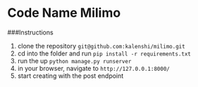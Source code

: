 # Code Name Milimo

###Instructions
1) clone the repository `git@github.com:kalenshi/milimo.git`
2) cd into the folder and run `pip install -r requirements.txt`
3) run the up `python manage.py runserver`
4) in your browser, navigate to `http://127.0.0.1:8000/`
5) start creating with the post endpoint

